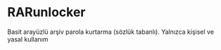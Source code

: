 # RARunlocker
Basit arayüzlü arşiv parola kurtarma (sözlük tabanlı). Yalnızca kişisel ve yasal kullanım
